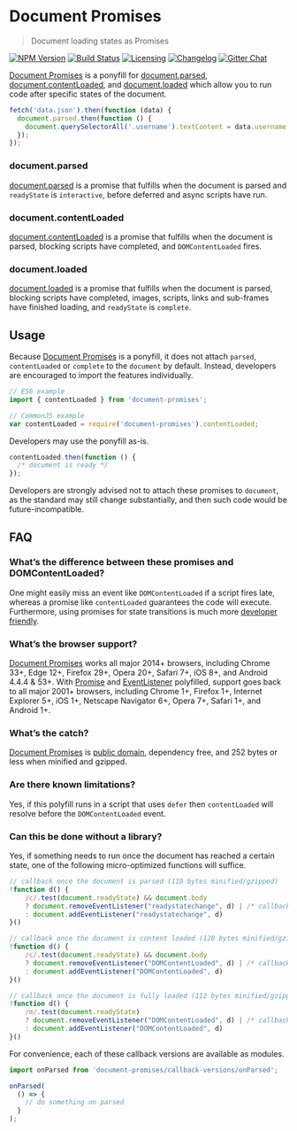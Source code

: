 # Document Promises

> Document loading states as Promises

[![NPM Version][npm-img]][npm-url]
[![Build Status][cli-img]][cli-url]
[![Licensing][lic-img]][lic-url]
[![Changelog][log-img]][log-url]
[![Gitter Chat][git-img]][git-url]

[Document Promises] is a ponyfill for [document.parsed],
[document.contentLoaded], and [document.loaded] which allow you to run code
after specific states of the document.

```js
fetch('data.json').then(function (data) {
  document.parsed.then(function () {
    document.querySelectorAll('.username').textContent = data.username;
  });
});
```

### document.parsed

[document.parsed] is a promise that fulfills when the document is parsed and
`readyState` is `interactive`, before deferred and async scripts have run.

### document.contentLoaded

[document.contentLoaded] is a promise that fulfills when the document is
parsed, blocking scripts have completed, and `DOMContentLoaded` fires.

### document.loaded

[document.loaded] is a promise that fulfills when the document is parsed,
blocking scripts have completed, images, scripts, links and sub-frames have
finished loading, and `readyState` is `complete`.

## Usage

Because [Document Promises] is a ponyfill, it does not attach `parsed`,
`contentLoaded` or `complete` to the `document` by default. Instead, developers
are encouraged to import the features individually.

```js
// ES6 example
import { contentLoaded } from 'document-promises';

// CommonJS example
var contentLoaded = require('document-promises').contentLoaded;
```

Developers may use the ponyfill as-is.

```js
contentLoaded.then(function () {
  /* document is ready */
});
```

Developers are strongly advised not to attach these promises to `document`, as
the standard may still change substantially, and then such code would be
future-incompatible.

## FAQ

### What’s the difference between these promises and DOMContentLoaded?

One might easily miss an event like `DOMContentLoaded` if a script fires late,
whereas a promise like `contentLoaded` guarantees the code will execute.
Furthermore, using promises for state transitions is much more
[developer friendly].

### What’s the browser support?

[Document Promises] works all major 2014+ browsers, including Chrome 33+,
Edge 12+, Firefox 29+, Opera 20+, Safari 7+, iOS 8+, and Android 4.4.4 & 53+.
With [Promise] and [EventListener] polyfilled, support goes back to all major
2001+ browsers, including Chrome 1+, Firefox 1+, Internet Explorer 5+, iOS 1+,
Netscape Navigator 6+, Opera 7+, Safari 1+, and Android 1+.

### What’s the catch?

[Document Promises] is [public domain], dependency free, and 252 bytes or less
when minified and gzipped.

### Are there known limitations?

Yes, if this polyfill runs in a script that uses `defer` then `contentLoaded`
will resolve before the `DOMContentLoaded` event.

### Can this be done without a library?

Yes, if something needs to run once the document has reached a certain state, one of the following micro-optimized functions will suffice.

```js
// callback once the document is parsed (119 bytes minified/gzipped)
!function d() {
    /c/.test(document.readyState) && document.body
    ? document.removeEventListener("readystatechange", d) | /* callback */
    : document.addEventListener("readystatechange", d)
}()
```

```js
// callback once the document is content loaded (120 bytes minified/gzipped)
!function d() {
    /c/.test(document.readyState) && document.body
    ? document.removeEventListener("DOMContentLoaded", d) | /* callback */
    : document.addEventListener("DOMContentLoaded", d)
}()
```

```js
// callback once the document is fully loaded (112 bytes minified/gzipped)
!function d() {
    /m/.test(document.readyState)
    ? document.removeEventListener("DOMContentLoaded", d) | /* callback */
    : document.addEventListener("DOMContentLoaded", d)
}()
```

For convenience, each of these callback versions are available as modules.

```js
import onParsed from 'document-promises/callback-versions/onParsed';

onParsed(
  () => {
    // do something on parsed
  }
);
```

[Document Promises]: https://github.com/jonathantneal/document-promises

[document.parsed]: https://html.spec.whatwg.org/multipage/dom.html#dom-document-parsed
[document.contentLoaded]: https://html.spec.whatwg.org/multipage/dom.html#dom-document-contentLoaded
[document.loaded]: https://html.spec.whatwg.org/multipage/dom.html#dom-document-loaded

[developer friendly]: https://github.com/whatwg/html/issues/127#issuecomment-139176295

[Promise]: https://github.com/ysmood/yaku
[EventListener]: https://github.com/jonathantneal/EventListener
[public domain]: LICENSE.md

[npm-url]: https://www.npmjs.com/package/document-promises
[npm-img]: https://img.shields.io/npm/v/document-promises.svg?style=flat-square
[cli-url]: https://travis-ci.org/jonathantneal/document-promises
[cli-img]: https://img.shields.io/travis/jonathantneal/document-promises.svg?style=flat-square
[lic-url]: LICENSE.md
[lic-img]: https://img.shields.io/npm/l/document-promises.svg?style=flat-square
[log-url]: CHANGELOG.md
[log-img]: https://img.shields.io/badge/changelog-md-blue.svg?style=flat-square
[git-url]: https://gitter.im/jonathantneal/document-promises
[git-img]: https://img.shields.io/badge/chat-gitter-blue.svg?style=flat-square

